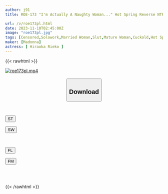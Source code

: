 ```yaml
---
author: j91
title: ROE-173 "I'm Actually A Naughty Woman..." Hot Spring Reverse NTR I'm Addicted To Cheating And Creampieing With My Girlfriend's Mother Rieko Hiraoka

url: /v/roe173pl.html
date: 2023-11-10T02:45:00Z
image: "roe173pl.jpg"
tags: [Censored,Solowork,Married Woman,Slut,Mature Woman,Cuckold,Hot Spring	 ]
maker: [Madonna]
actress: [ Hiraoka Rieko ]
---
```



{{< rawhtml >}}

<div class="video" data-videoid="WwOQbRy68bSbam4">
    <a href="javascript:;">
        <img src="https://my.j91.asia/v/roe173pl.jpg" width="WIDTH" height="HEIGHT" alt="roe173pl.mp4" loading="lazy">
    </a>
</div>

<script type="text/javascript" src="https://j91.asia/asset/on-demand-st.js"></script>

<br>
  <link rel="stylesheet" href="https://j91.asia/asset/bs5.css">
  
  <center>
  <button class="btn btn-primary" type="button" data-bs-toggle="collapse" data-bs-target=".multi-collapse" aria-expanded="false" aria-controls="multiCollapseExample1 multiCollapseExample2"><h2>Download</h2></button></center>
</p>
<div class="row">
  <div class="col">
    <div class="collapse multi-collapse" id="multiCollapseExample1">
      <div class="card card-body">
	      	      <br>
<div class="buttons">  
<p><a href="https://streamtape.to/v/WwOQbRy68bSbam4" target="_blank"><button class="btn-hover color-3"><i class="fa fa-download"></i> ST</button></a></p>
<p><a href="https://sfastwish.com/3e54p7jomwsm" target="_blank"><button class="btn-hover color-2"><i class="fa fa-download"></i> SW</button></a></p></div>
    </div>
  </div>
</div>
  <div class="col">
    <div class="collapse multi-collapse" id="multiCollapseExample2">
      <div class="card card-body">
	      <br>
<div class="buttons">
<p><a href="https://fviplions.com/f/0w7x7m7xy9rh" target="_blank"><button class="btn-hover color-9"><i class="fa fa-download"></i> FL</button></a></p>
<p><a href="https://filemoon.sx/d/68hnplev3n8d" target="_blank"><button class="btn-hover color-8"><i class="fa fa-download"></i> FM</button></a></p></div>
<br><br>
      </div>
    </div>
  </div>
</div>

{{< /rawhtml >}}
